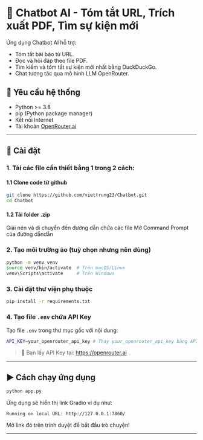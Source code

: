 
# 🤖 Chatbot AI - Tóm tắt URL, Trích xuất PDF, Tìm sự kiện mới

Ứng dụng Chatbot AI hỗ trợ:
- Tóm tắt bài báo từ URL.
- Đọc và hỏi đáp theo file PDF.
- Tìm kiếm và tóm tắt sự kiện mới nhất bằng DuckDuckGo.
- Chat tương tác qua mô hình LLM OpenRouter.

## 🧰 Yêu cầu hệ thống

- Python >= 3.8
- pip (Python package manager)
- Kết nối Internet
- Tài khoản [OpenRouter.ai](https://openrouter.ai)

---

## 🚀 Cài đặt

### 1. Tải các file cần thiết bằng 1 trong 2 cách:

#### 1.1 Clone code từ github

```bash
git clone https://github.com/viettrung23/Chatbot.git
cd Chatbot
```

#### 1.2 Tải folder .zip

Giải nén và di chuyển đến đường dẫn chứa các file
Mở Command Prompt của đường dẫndẫn

### 2. Tạo môi trường ảo (tuỳ chọn nhưng nên dùng)

```bash
python -m venv venv
source venv/bin/activate  # Trên macOS/Linux
venv\Scripts\activate     # Trên Windows
```

### 3. Cài đặt thư viện phụ thuộc

```bash
pip install -r requirements.txt
```

### 4. Tạo file `.env` chứa API Key

Tạo file `.env` trong thư mục gốc với nội dung:

```bash
API_KEY=your_openrouter_api_key # Thay your_openrouter_api_key bằng API KEY của bạn
```

> 🔑 Bạn lấy API Key tại: https://openrouter.ai

---

## ▶️ Cách chạy ứng dụng

```bash
python app.py
```

Ứng dụng sẽ hiển thị link Gradio ví dụ như:

```
Running on local URL: http://127.0.0.1:7860/
```

Mở link đó trên trình duyệt để bắt đầu trò chuyện!

---
